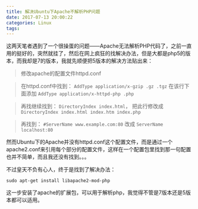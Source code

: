 ```yaml
---
title: 解决Ubuntu下Apache不解析PHP问题
date: 2017-07-13 20:00:22
categories: Linux
tags:
---
```

这两天笔者遇到了一个很操蛋的问题——Apache无法解析PHP代码了，之前一直用的挺好的，突然就挂了，然后在网上疯狂的找解决办法，但是大都是php5的版本，而我却是7的版本，我就先顺便把5版本的解决方法贴出来：

>修改apache的配置文件httpd.conf
<!--more-->
>在httpd.conf中找到：
`AddType application/x-gzip .gz .tgz`
在该行下面添加
`AddType application/x-httpd-php .php`

>再找继续找到：
`DirectoryIndex index.html`，
把此行修改成
`DirectoryIndex index.html index.htm index.php`

>再找到：
`#ServerName www.example.com:80`
改成
`ServerName localhost:80`

然而Ubuntu下的Apache并没有httpd.conf这个配置文件，而是通过一个apache2.conf来引用每个部分的配置文件，这样在一个配置包里找到那一句配置也并不简单，而且我还没有找到。。。

不过皇天不负有心人，终于是找到了解决办法：
```
sudo apt-get install libapache2-mod-php
```
这一步安装了apache的扩展包，可以用于解析php，我觉得不管是7版本还是5版本都可以适用。

